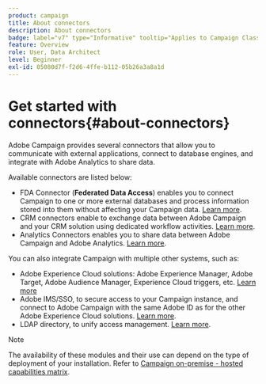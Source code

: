 ```yaml
---
product: campaign
title: About connectors
description: About connectors
badge: label="v7" type="Informative" tooltip="Applies to Campaign Classic v7 only"
feature: Overview
role: User, Data Architect
level: Beginner
exl-id: 05080d7f-f2d6-4ffe-b112-05b26a3a8a1d
---
```

# Get started with connectors{#about-connectors}



Adobe Campaign provides several connectors that allow you to communicate with external applications, connect to database engines, and integrate with Adobe Analytics to share data.

Available connectors are listed below:

* FDA Connector (**Federated Data Access**) enables you to connect Campaign to one or more external databases and process information stored into them without affecting your Campaign data. [Learn more](../../installation/using/about-fda.md).
* CRM connectors enable to exchange data between Adobe Campaign and your CRM solution using dedicated workflow activities. [Learn more](../../platform/using/crm-connectors.md).
* Analytics Connectors enables you to share data between Adobe Campaign and Adobe Analytics. [Learn more](../../platform/using/adobe-analytics-connector.md).

You can also integrate Campaign with multiple other systems, such as:

* Adobe Experience Cloud solutions: Adobe Experience Manager, Adobe Target, Adobe Audience Manager, Experience Cloud triggers, etc. [Learn more](../../integrations/using/about-campaign-integrations.md)
* Adobe IMS/SSO, to secure access to your Campaign instance, and connect to Adobe Campaign with the same Adobe ID as for the other Adobe Experience Cloud solutions. [Learn more](../../integrations/using/about-adobe-id.md).
* LDAP directory, to unify access management. [Learn more](../../installation/using/connecting-through-ldap.md).

>[!NOTE]
>
>The availability of these modules and their use can depend on the type of deployment of your installation. Refer to [Campaign on-premise - hosted capabilities matrix](../../installation/using/capability-matrix.md).
